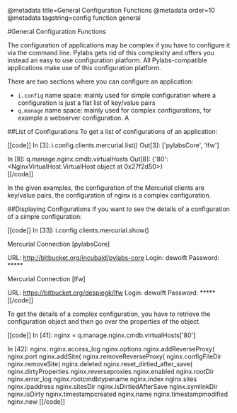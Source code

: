 @metadata title=General Configuration Functions
@metadata order=10
@metadata tagstring=config function general


#General Configuration Functions

The configuration of applications may be complex if you have to configure it via the command line. Pylabs gets rid of this complexity and offers you instead an easy to use configuration platform.
All Pylabs-compatible applications make use of this configuration platform.

There are two sections where you can configure an application:

* `i.config` name space: mainly used for simple configuration where a configuration is just a flat list of key/value pairs
* `q.manage` name space: mainly used for complex configurations, for example a webserver configuration. A 


##List of Configurations
To get a list of configurations of an application:

[[code]]
In [3]: i.config.clients.mercurial.list()
Out[3]: ['pylabsCore', 'lfw']
   
In [8]: q.manage.nginx.cmdb.virtualHosts
Out[8]: {'80': <NginxVirtualHost.VirtualHost object at 0x27f2d50>}   
[[/code]]

In the given examples, the configuration of the Mercurial clients are key/value pairs, the configuration of nginx is a complex configuration.


##Displaying Configurations
If you want to see the details of a configuration of a simple configuration:

[[code]]
In [33]: i.config.clients.mercurial.show()
 
 Mercurial Connection [pylabsCore]
 
   URL:       http://bitbucket.org/incubaid/pylabs-core
    Login:     dewolft
   Password:  *****
 
 Mercurial Connection [lfw]
 
   URL:       https://bitbucket.org/despiegk/lfw
    Login:     dewolft
   Password:  *****
[[/code]]

To get the details of a complex configuration, you have to retrieve the configuration object and then go over the properties of the object.

[[code]]
In [41]: nginx = q.manage.nginx.cmdb.virtualHosts['80']

In [42]: nginx.
nginx.access_log                 nginx.options
nginx.addReverseProxy(           nginx.port
nginx.addSite(                   nginx.removeReverseProxy(
nginx.configFileDir              nginx.removeSite(
nginx.deleted                    nginx.reset_dirtied_after_save(
nginx.dirtyProperties            nginx.reverseproxies
nginx.enabled                    nginx.rootDir
nginx.error_log                  nginx.rootcmdbtypename
nginx.index                      nginx.sites
nginx.ipaddress                  nginx.sitesDir
nginx.isDirtiedAfterSave         nginx.symlinkDir
nginx.isDirty                    nginx.timestampcreated
nginx.name                       nginx.timestampmodified
nginx.new
[[/code]]
